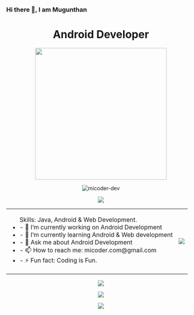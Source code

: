 ### Hi there 👋, I am Mugunthan
<h1 align="center"> Android Developer </h1>
<p align="center"> <img src="https://micoder-dev.github.io/files/a3.gif" height="350"/> </p>

<p align="center"> <img src="https://komarev.com/ghpvc/?username=micoder-dev&label=Profile%20views&color=0e75b6&style=flat" alt="micoder-dev"/> </p>

<p align="center"> <img src="https://github-profile-trophy.vercel.app/?username=Micoder-dev&row=1&column=7"/> </p>

<table>
  <tr>
    <td>
      <ul>
          Skills: Java, Android & Web Development. 
        <li>- 🔭 I’m currently working on Android Development </li>
        <li>- 🌱 I’m currently learning Android & Web development </li>
        <li>- 💬 Ask me about Android Development </li>
        <li>- 📫 How to reach me: micoder.com@gmail.com </li>
        <li>- ⚡ Fun fact: Coding is Fun. </li>
      </ul>
    </td>
    <td>
    <img src="https://metrics.lecoq.io/Micoder-dev"/> 
    </td>  
  </tr>
 </table>

<p align="center"> <img src="https://github-readme-stats.vercel.app/api?username=Micoder-dev&show_icons=true&count_private=true"/> </p>

<p align="center"> <img src="https://github-readme-streak-stats.herokuapp.com/?user=Micoder-dev"/> </p> 

<p align="center"> <img src="https://activity-graph.herokuapp.com/graph?username=Micoder-dev"/> </p>
